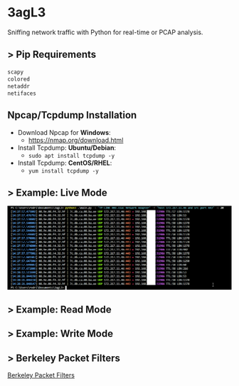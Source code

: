 # 3agL3
Sniffing network traffic with Python for real-time or PCAP analysis.

## > Pip Requirements
```
scapy
colored
netaddr
netifaces
```

## Npcap/Tcpdump Installation
- Download Npcap for **Windows**:
    - https://nmap.org/download.html
- Install Tcpdump: **Ubuntu/Debian**:
    - `sudo apt install tcpdump -y`
- Install Tcpdump: **CentOS/RHEL**:
    - `yum install tcpdump -y`

## > Example: Live Mode
![live_mode](images/live_mode.png)

## > Example: Read Mode

## > Example: Write Mode

## > Berkeley Packet Filters
[Berkeley Packet Filters](https://www.ibm.com/support/knowledgecenter/en/SS42VS_7.3.3/com.ibm.qradar.doc/c_forensics_bpf.html)
